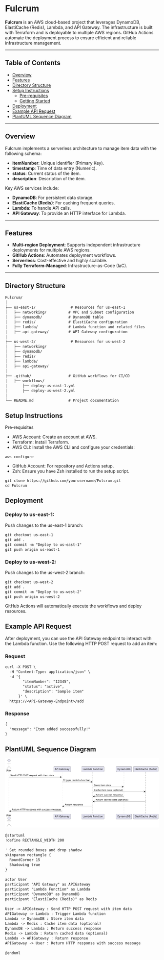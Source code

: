 # Fulcrum

**Fulcrum** is an AWS cloud-based project that leverages DynamoDB, ElastiCache (Redis), Lambda, and API Gateway. The infrastructure is built with Terraform and is deployable to multiple AWS regions. GitHub Actions automate the deployment process to ensure efficient and reliable infrastructure management.

---

## Table of Contents

- [Overview](#overview)
- [Features](#features)
- [Directory Structure](#directory-structure)
- [Setup Instructions](#setup-instructions)
    - [Pre-requisites](#pre-requisites)
    - [Getting Started](#getting-started)
- [Deployment](#deployment)
- [Example API Request](#example-api-request)
- [PlantUML Sequence Diagram](#plantuml-sequence-diagram)

---

## Overview

Fulcrum implements a serverless architecture to manage item data with the following schema:
- **itemNumber**: Unique identifier (Primary Key).
- **timestamp**: Time of data entry (Numeric).
- **status**: Current status of the item.
- **description**: Description of the item.

Key AWS services include:
- **DynamoDB**: For persistent data storage.
- **ElastiCache (Redis)**: For caching frequent queries.
- **Lambda**: To handle API calls.
- **API Gateway**: To provide an HTTP interface for Lambda.

---

## Features

- **Multi-region Deployment**: Supports independent infrastructure deployments for multiple AWS regions.
- **GitHub Actions**: Automates deployment workflows.
- **Serverless**: Cost-effective and highly scalable.
- **Fully Terraform-Managed**: Infrastructure-as-Code (IaC).

---

## Directory Structure

```plaintext
Fulcrum/
│
├── us-east-1/                # Resources for us-east-1
│   ├── networking/          # VPC and Subnet configuration
│   ├── dynamodb/            # DynamoDB table
│   ├── redis/               # ElastiCache configuration
│   ├── lambda/              # Lambda function and related files
│   ├── api-gateway/         # API Gateway configuration
│
├── us-west-2/                # Resources for us-west-2
│   ├── networking/
│   ├── dynamodb/
│   ├── redis/
│   ├── lambda/
│   ├── api-gateway/
│
├── .github/                 # GitHub workflows for CI/CD
│   ├── workflows/
│       ├── deploy-us-east-1.yml
│       ├── deploy-us-west-2.yml
│
└── README.md                # Project documentation
```
## Setup Instructions

Pre-requisites
 - AWS Account: Create an account at AWS.
 - Terraform: Install Terraform.
 - AWS CLI: Install the AWS CLI and configure your credentials:
``` shell
aws configure
```
 - GitHub Account: For repository and Actions setup.
 - Zsh: Ensure you have Zsh installed to run the setup script.
```shell
git clone https://github.com/yourusername/Fulcrum.git
cd Fulcrum
```

## Deployment
### Deploy to us-east-1:
  Push changes to the us-east-1 branch:
```shell
git checkout us-east-1
git add .
git commit -m "Deploy to us-east-1"
git push origin us-east-1
```
### Deploy to us-west-2:
Push changes to the us-west-2 branch:
```shell
git checkout us-west-2
git add .
git commit -m "Deploy to us-west-2"
git push origin us-west-2
```
GitHub Actions will automatically execute the workflows and deploy resources.

## Example API Request
After deployment, you can use the API Gateway endpoint to interact with the Lambda function. Use the following HTTP POST request to add an item:

### Request
```shell
curl -X POST \
  -H "Content-Type: application/json" \
  -d '{
        "itemNumber": "12345",
        "status": "active",
        "description": "Sample item"
      }' \
  https://<API-Gateway-Endpoint>/add
```
### Response
```shell
{
  "message": "Item added successfully!"
}
```
## PlantUML Sequence Diagram

![](images/FulcrumSequence.png)
```plantuml
@startuml
!define RECTANGLE_WIDTH 200

' Set rounded boxes and drop shadow
skinparam rectangle {
  RoundCorner 15
  Shadowing true
}

actor User
participant "API Gateway" as APIGateway
participant "Lambda Function" as Lambda
participant "DynamoDB" as DynamoDB
participant "ElastiCache (Redis)" as Redis

User -> APIGateway : Send HTTP POST request with item data
APIGateway -> Lambda : Trigger Lambda function
Lambda -> DynamoDB : Store item data
Lambda -> Redis : Cache item data (optional)
DynamoDB -> Lambda : Return success response
Redis -> Lambda : Return cached data (optional)
Lambda -> APIGateway : Return response
APIGateway -> User : Return HTTP response with success message

@enduml
```